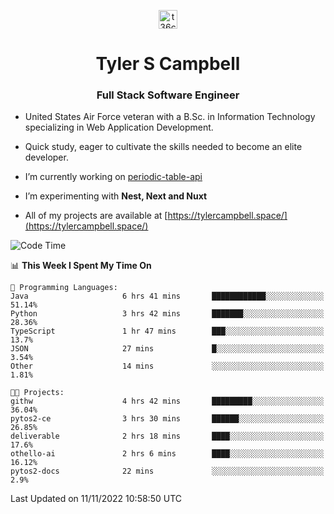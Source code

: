 <p align="center">
<a href="https://www.linkedin.com/in/t36campbell" target="blank"><img align="center" src="https://ik.imagekit.io/t36campbell/Portfolio/linkedin.png.original_m8bbGgPh6.png" alt="t36campbell" height="30" width="30" /></a>
</p>
<h1 align="center">Tyler S Campbell</h1>
<h3 align="center">Full Stack Software Engineer</h3>

* United States Air Force veteran with a B.Sc. in Information Technology specializing in Web Application Development. 

* Quick study, eager to cultivate the skills needed to become an elite developer.

* I’m currently working on [periodic-table-api](https://github.com/t36campbell/periodic-table-api)

* I’m experimenting with **Nest, Next and Nuxt**

* All of my projects are available at [https://tylercampbell.space/](https://tylercampbell.space/)

<!--START_SECTION:waka-->
![Code Time](http://img.shields.io/badge/Code%20Time-1%2C982%20hrs%2031%20mins-blue)

📊 **This Week I Spent My Time On** 

```text
💬 Programming Languages: 
Java                     6 hrs 41 mins       ████████████░░░░░░░░░░░░░   51.14% 
Python                   3 hrs 42 mins       ███████░░░░░░░░░░░░░░░░░░   28.36% 
TypeScript               1 hr 47 mins        ███░░░░░░░░░░░░░░░░░░░░░░   13.7% 
JSON                     27 mins             █░░░░░░░░░░░░░░░░░░░░░░░░   3.54% 
Other                    14 mins             ░░░░░░░░░░░░░░░░░░░░░░░░░   1.81%

🐱‍💻 Projects: 
githw                    4 hrs 42 mins       █████████░░░░░░░░░░░░░░░░   36.04% 
pytos2-ce                3 hrs 30 mins       ██████░░░░░░░░░░░░░░░░░░░   26.85% 
deliverable              2 hrs 18 mins       ████░░░░░░░░░░░░░░░░░░░░░   17.6% 
othello-ai               2 hrs 6 mins        ████░░░░░░░░░░░░░░░░░░░░░   16.12% 
pytos2-docs              22 mins             ░░░░░░░░░░░░░░░░░░░░░░░░░   2.9%

```


 Last Updated on 11/11/2022 10:58:50 UTC
<!--END_SECTION:waka-->
